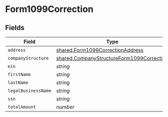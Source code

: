 # Form1099Correction


## Fields

| Field                                                                                                         | Type                                                                                                          | Required                                                                                                      | Description                                                                                                   |
| ------------------------------------------------------------------------------------------------------------- | ------------------------------------------------------------------------------------------------------------- | ------------------------------------------------------------------------------------------------------------- | ------------------------------------------------------------------------------------------------------------- |
| `address`                                                                                                     | [shared.Form1099CorrectionAddress](../../../sdk/models/shared/form1099correctionaddress.md)                   | :heavy_minus_sign:                                                                                            | N/A                                                                                                           |
| `companyStructure`                                                                                            | [shared.CompanyStructureForm1099Correction](../../../sdk/models/shared/companystructureform1099correction.md) | :heavy_minus_sign:                                                                                            | N/A                                                                                                           |
| `ein`                                                                                                         | *string*                                                                                                      | :heavy_minus_sign:                                                                                            | N/A                                                                                                           |
| `firstName`                                                                                                   | *string*                                                                                                      | :heavy_minus_sign:                                                                                            | N/A                                                                                                           |
| `lastName`                                                                                                    | *string*                                                                                                      | :heavy_minus_sign:                                                                                            | N/A                                                                                                           |
| `legalBusinessName`                                                                                           | *string*                                                                                                      | :heavy_minus_sign:                                                                                            | N/A                                                                                                           |
| `ssn`                                                                                                         | *string*                                                                                                      | :heavy_minus_sign:                                                                                            | N/A                                                                                                           |
| `totalAmount`                                                                                                 | *number*                                                                                                      | :heavy_minus_sign:                                                                                            | N/A                                                                                                           |